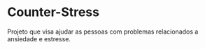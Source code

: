 # Counter-Stress
Projeto que visa ajudar as pessoas com problemas relacionados a ansiedade e estresse.
